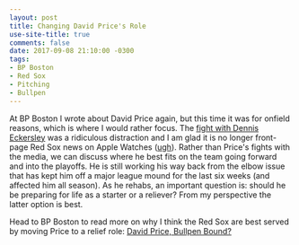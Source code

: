 ```yaml
---
layout: post
title: Changing David Price's Role
use-site-title: true
comments: false
date: 2017-09-08 21:10:00 -0300
tags:
- BP Boston
- Red Sox
- Pitching
- Bullpen
---
```


At BP Boston I wrote about David Price again, but this time it was for onfield reasons, which is where I would rather focus. The <a href="http://www.cteeter.ca/blog/2017-07-28-david-price-leader-boston-media-fight/" target = "_blank"> fight with Dennis Eckersley</a> was a ridiculous distraction and I am glad it is no longer front-page Red Sox news on Apple Watches (<a href = "https://www.nytimes.com/2017/09/05/sports/baseball/boston-red-sox-stealing-signs-yankees.html" target = "_blank">ugh</a>). Rather than Price's fights with the media, we can discuss where he best fits on the team going forward and into the playoffs. He is still working his way back from the elbow issue that has kept him off a major league mound for the last six weeks (and affected him all season). As he rehabs, an important question is: should he be preparing for life as a starter or a reliever? From my perspective the latter option is best.

Head to BP Boston to read more on why I think the Red Sox are best served by moving Price to a relief role: <a href = "http://boston.locals.baseballprospectus.com/2017/09/07/david-price-bullpen-bound/" target = "_blank"> David Price, Bullpen Bound?</a>